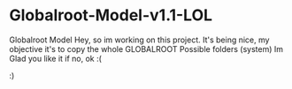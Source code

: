 # Globalroot-Model-v1.1-LOL
Globalroot Model
Hey, so im working on this project.
It's being nice, my objective it's to copy the whole GLOBALROOT Possible folders (system)
Im Glad you like it
if no, ok :(

:)
